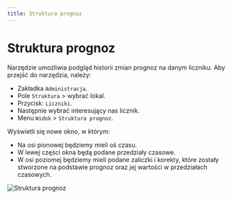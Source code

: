 ```yaml
---
title: Struktura prognoz
---
```


# Struktura prognoz

Narzędzie umożliwia podgląd historii zmian prognoz na danym liczniku. Aby przejść do narzędzia, należy:

- Zakładka `Administracja`.
- Pole `Struktura` > wybrać lokal.
- Przycisk: `Liczniki`.
- Następnie wybrać interesujący nas licznik.
- Menu `Widok` > `Struktura prognoz`.

Wyświetli się nowe okno, w którym:

- Na osi pionowej będziemy mieli oś czasu.
- W lewej części okna będą podane przedziały czasowe.
- W osi poziomej będziemy mieli podane zaliczki i korekty, które zostały stworzone na podstawie prognoz oraz jej wartości w przedziałach czasowych.

![Struktura prognoz](strprognoz.gif)